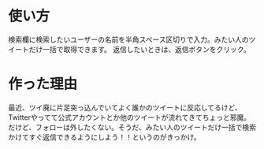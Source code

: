 # 使い方
検索欄に検索したいユーザーの名前を半角スペース区切りで入力。みたい人のツイートだけ一括で取得できます。
返信したいときは、返信ボタンをクリック。


# 作った理由
最近、ツイ廃に片足突っ込んでいてよく誰かのツイートに反応してるけど、Twitterやってて公式アカウントとか他のツイートが流れてきてちょっと邪魔。だけど、フォローは外したくない。そうだ、みたい人のツイートだけ一括で検索かけてすぐ返信できるようにしよう！！というのがきっかけ。